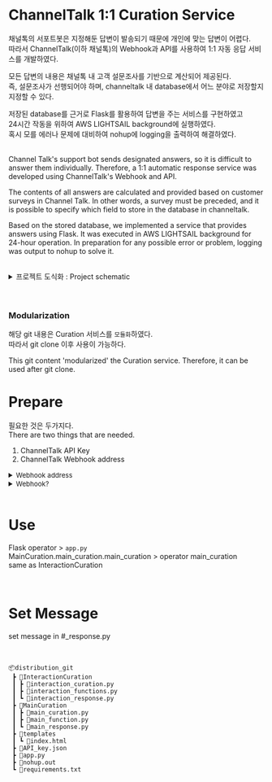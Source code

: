 # ChannelTalk 1:1 Curation Service

채널톡의 서포트봇은 지정해둔 답변이 발송되기 때문에 개인에 맞는 답변이 어렵다.  
따라서 ChannelTalk(이하 채널톡)의 Webhook과 API를 사용하여 1:1 자동 응답 서비스를 개발하였다.

모든 답변의 내용은 채널톡 내 고객 설문조사를 기반으로 계산되어 제공된다.  
즉, 설문조사가 선행되어야 하며, channeltalk 내 database에서 어느 분야로 저장할지 지정할 수 있다.
 
저장된 database를 근거로 Flask를 활용하여 답변을 주는 서비스를 구현하였고  
24시간 작동을 위하여 AWS LIGHTSAIL background에 실행하였다.  
혹시 모를 에러나 문제에 대비하여 nohup에 logging을 출력하여 해결하였다.

<br/>
Channel Talk's support bot sends designated answers, so it is difficult to answer them individually.
Therefore, a 1:1 automatic response service was developed using ChannelTalk's Webhook and API.

The contents of all answers are calculated and provided based on customer surveys in Channel Talk.
In other words, a survey must be preceded, and it is possible to specify which field to store in the database in channeltalk.

Based on the stored database, we implemented a service that provides answers using Flask.
It was executed in AWS LIGHTSAIL background for 24-hour operation.
In preparation for any possible error or problem, logging was output to nohup to solve it.

</br>

<details>
<summary>프로젝트 도식화 : Project schematic</summary>
<div markdown=''>

![](https://user-images.githubusercontent.com/60537388/210837865-92f7fdeb-8318-4e71-bffc-a91ae15a93a4.png)

</div>
</details>

<br/>
<br/>

### Modularization

해당 git 내용은 Curation 서비스를 `모듈화`하였다.  
따라서 git clone 이후 사용이 가능하다.
<br/>

This git content 'modularized' the Curation service.
Therefore, it can be used after git clone.

# Prepare

필요한 것은 두가지다.  
There are two things that are needed.

1. ChannelTalk API Key
2. ChannelTalk Webhook address
<details>
<summary><font size='2'>Webhook address</font></summary>
<div markdown='1'>
webhook 주소는 서버 URL + app.py 내 route 주소.
webhook 주소를 channeltalk webhook 주소에 입력한다.

```python
# server address = https://0.00.00.00

@app.route("/in_userchat", methods=["GET", "POST"])
# route address = "/in_userchat"

# webhook address = https://0.00.00.00/in_userchat
```

![webhook address](https://user-images.githubusercontent.com/60537388/210834393-0f9957e2-8bcd-402d-be0d-0dd28e79719d.png)

<details>
<summary><font size='2'>open_userchat_option</font></summary>
<div markdown='1'>

![image](https://user-images.githubusercontent.com/60537388/210835098-5f0ab058-db0e-4fd7-bfe9-31aa1351c165.png)

</div>
</details>

<details>
<summary><font size='2'>in_userchat_option</font></summary>
<div markdown='1'>

![image](https://user-images.githubusercontent.com/60537388/210834944-fa040cb8-3a90-4af8-a3b1-95e1cdee3bef.png)

</div>
</details>

</div>
</details>

<details>
<summary><font size='2'>Webhook?</font></summary>
<div markdown='1'>

![](https://user-images.githubusercontent.com/60537388/210836216-788a45c7-3105-47de-abdb-2c20b6c3f478.png)

</div>
</details>
<br/>

# Use

Flask operator > `app.py`  
MainCuration.main_curation.main_curation > operator main_curation  
same as InteractionCuration

<br/>

# Set Message

set message in #\_response.py

<br/>

```
📦distribution_git
 ┣ 📂InteractionCuration
 ┃ ┣ 📜interaction_curation.py
 ┃ ┣ 📜interaction_functions.py
 ┃ ┗ 📜interaction_response.py
 ┣ 📂MainCuration
 ┃ ┣ 📜main_curation.py
 ┃ ┣ 📜main_function.py
 ┃ ┗ 📜main_response.py
 ┣ 📂templates
 ┃ ┗ 📜index.html
 ┣ 📜API_key.json
 ┣ 📜app.py
 ┣ 📜nohup.out
 ┗ 📜requirements.txt
```
